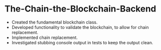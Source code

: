# The-Chain-the-Blockchain-Backend

* Created the fundamental blockchain class.
* Developed functionality to validate the blockchain, to allow for chain replacement.
* Implemented chain replacement.
* Investigated stubbing console output in tests to keep the output clean.
